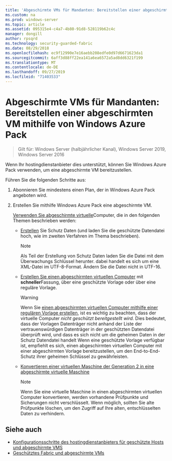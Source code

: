 ```yaml
---
title: 'Abgeschirmte VMs für Mandanten: Bereitstellen einer abgeschirmten VM mithilfe von Windows Azure Pack'
ms.custom: na
ms.prod: windows-server
ms.topic: article
ms.assetid: 095315e4-c4a7-4b80-91d8-528119b62c4c
manager: dongill
author: rpsqrd
ms.technology: security-guarded-fabric
ms.date: 08/29/2018
ms.openlocfilehash: ec9f12990e7e16aebb208edfe0d97d6671623da1
ms.sourcegitcommit: 6aff3d88ff22ea141a6ea6572a5ad8dd6321f199
ms.translationtype: MT
ms.contentlocale: de-DE
ms.lasthandoff: 09/27/2019
ms.locfileid: "71403533"
---
```

# <a name="shielded-vms--for-tenants---deploying-a-shielded-vm-by-using-windows-azure-pack"></a>Abgeschirmte VMs für Mandanten: Bereitstellen einer abgeschirmten VM mithilfe von Windows Azure Pack

>Gilt für: Windows Server (halbjährlicher Kanal), Windows Server 2019, Windows Server 2016

Wenn Ihr hostingdienstanbieter dies unterstützt, können Sie Windows Azure Pack verwenden, um eine abgeschirmte VM bereitzustellen.

Führen Sie die folgenden Schritte aus:

1. Abonnieren Sie mindestens einen Plan, der in Windows Azure Pack angeboten wird.

2. Erstellen Sie mithilfe Windows Azure Pack eine abgeschirmte VM.

    [Verwenden Sie abgeschirmte virtuelle](https://technet.microsoft.com/library/mt720674.aspx)Computer, die in den folgenden Themen beschrieben werden:

   - [Erstellen](https://technet.microsoft.com/library/mt720672.aspx) Sie Schutz Daten (und laden Sie die geschützte Datendatei hoch, wie im zweiten Verfahren im Thema beschrieben).
    
     > [!NOTE]
     > Als Teil der Erstellung von Schutz Daten laden Sie die Datei mit dem Überwachungs Schlüssel herunter. dabei handelt es sich um eine XML-Datei im UTF-8-Format. Ändern Sie die Datei nicht in UTF-16.
    
   - [Erstellen Sie einen abgeschirmten virtuellen Computer](https://technet.microsoft.com/library/mt720673.aspx) mit **schneller**Fassung, über eine geschützte Vorlage oder über eine reguläre Vorlage.
    
       > [!WARNING]
       > Wenn Sie [einen abgeschirmten virtuellen Computer mithilfe einer regulären Vorlage erstellen](https://technet.microsoft.com/library/mt720673.aspx#Anchor_2), ist es wichtig zu beachten, dass der virtuelle Computer *nicht geschützt bereitgestellt wird.* Dies bedeutet, dass der Vorlagen Datenträger nicht anhand der Liste der vertrauenswürdigen Datenträger in der geschützten Datendatei überprüft wird, und dass es sich nicht um die geheimen Daten in der Schutz Datendatei handelt Wenn eine geschützte Vorlage verfügbar ist, empfiehlt es sich, einen abgeschirmten virtuellen Computer mit einer abgeschirmten Vorlage bereitzustellen, um den End-to-End-Schutz ihrer geheimen Schlüssel zu gewährleisten.
    
   - [Konvertieren einer virtuellen Maschine der Generation 2 in eine abgeschirmte virtuelle Maschine](https://technet.microsoft.com/library/mt720670.aspx)
    
       > [!NOTE]
       > Wenn Sie eine virtuelle Maschine in einen abgeschirmten virtuellen Computer konvertieren, werden vorhandene Prüfpunkte und Sicherungen nicht verschlüsselt. Wenn möglich, sollten Sie alte Prüfpunkte löschen, um den Zugriff auf Ihre alten, entschlüsselten Daten zu verhindern.

## <a name="see-also"></a>Siehe auch

- [Konfigurationsschritte des hostingdienstanbieters für geschützte Hosts und abgeschirmte VMS](guarded-fabric-configuration-scenarios-for-shielded-vms-overview.md)
- [Geschütztes Fabric und abgeschirmte VMs](guarded-fabric-and-shielded-vms-top-node.md)
